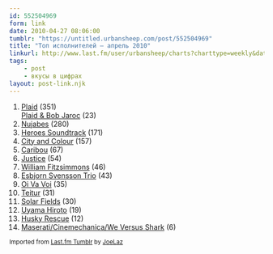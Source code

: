 ```yaml
---
id: 552504969
form: link
date: 2010-04-27 08:06:00
tumblr: "https://untitled.urbansheep.com/post/552504969"
title: "Топ исполнителей — апрель 2010"
linkurl: http://www.last.fm/user/urbansheep/charts?charttype=weekly&date_to=1272196800
tags:
    - post
    - вкусы в цифрах
layout: post-link.njk
---
```

<ol><li><a rel="nofollow" href="http://www.last.fm/music/Plaid">Plaid</a> (351)<br/><a rel="nofollow" href="http://www.last.fm/music/Plaid%2B%2526%2BBob%2BJaroc">Plaid &amp; Bob Jaroc</a> (23)</li>
<li><a rel="nofollow" href="http://www.last.fm/music/Nujabes">Nujabes</a> (280)</li>
<li><a rel="nofollow" href="http://www.last.fm/music/Heroes+Soundtrack">Heroes Soundtrack</a> (171)</li>
<li><a rel="nofollow" href="http://www.last.fm/music/City+and+Colour">City and Colour</a> (157)</li>
<li><a rel="nofollow" href="http://www.last.fm/music/Caribou">Caribou</a> (67)</li>
<li><a rel="nofollow" href="http://www.last.fm/music/Justice">Justice</a> (54)</li>
<li><a rel="nofollow" href="http://www.last.fm/music/William+Fitzsimmons">William Fitzsimmons</a> (46)</li>
<li><a rel="nofollow" href="http://www.last.fm/music/+noredirect/Esbjorn+Svensson+Trio">Esbjorn Svensson Trio</a> (43)</li>
<li><a rel="nofollow" href="http://www.last.fm/music/Oi+Va+Voi">Oi Va Voi</a> (35)</li>
<li><a rel="nofollow" href="http://www.last.fm/music/Teitur">Teitur</a> (31)</li>
<li><a rel="nofollow" href="http://www.last.fm/music/Solar+Fields">Solar Fields</a> (30)</li>
<li><a rel="nofollow" href="http://www.last.fm/music/Uyama+Hiroto">Uyama Hiroto</a> (19)</li>
<li><a rel="nofollow" href="http://www.last.fm/music/Husky+Rescue">Husky Rescue</a> (12)</li>
<li><a rel="nofollow" href="http://www.last.fm/music/Maserati%252FCinemechanica%252FWe%2BVersus%2BShark">Maserati/Cinemechanica/We Versus Shark</a> (6)</li>
</ol><p><small>Imported from <a rel="nofollow" href="http://joelaz.com/post/23488847/last-fm-tumblr-weekly-top-artists">Last.fm Tumblr</a> by <a rel="nofollow" href="http://joelaz.com">JoeLaz</a></small></p>
